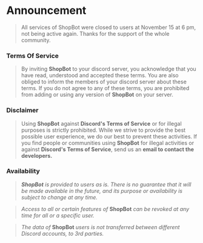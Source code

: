 # __**Announcement**__

> All services of ShopBot  were closed to users at November 15 at 6 pm, not being active again. Thanks for the support of the whole community.

### __**Terms Of Service**__

> By inviting **ShopBot** to your discord server, you acknowledge that you have read, understood and accepted these terms. You are also obliged to inform the members of your discord server about these terms. If you do not agree to any of these terms, you are prohibited from adding or using any version of **ShopBot** on your server.

### __**Disclaimer**__

> Using **ShopBot** against **Discord's Terms of Service** or for illegal purposes is strictly prohibited. While we strive to provide the best possible user experience, we do our best to prevent these activities. If you find people or communities using **ShopBot** for illegal activities or against **Discord's Terms of Service**, send us an **email to contact the developers.**

### __**Availability**__

> ***ShopBot*** *is provided to users as is. There is no guarantee that it will be made available in the future, and its purpose or availability is subject to change at any time.*

> *Access to all or certain features of* **ShopBot** *can be revoked at any time for all or a specific user.*

> *The data of* **ShopBot** *users is not transferred between different Discord accounts, to 3rd parties.*
